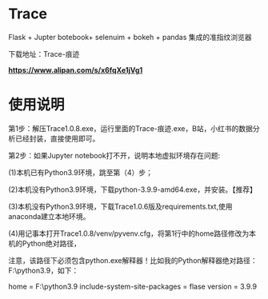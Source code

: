 # Trace
Flask + Jupter botebook+ selenuim + bokeh + pandas 集成的准指纹浏览器

下载地址：Trace-痕迹

**https://www.alipan.com/s/x6fqXe1jVg1**

# 使用说明

第1步：解压Trace1.0.8.exe，运行里面的Trace-痕迹.exe，B站，小红书的数据分析已经封装，直接使用即可。

第2步：如果Jupyter notebook打不开，说明本地虚拟环境存在问题:

(1)本机已有Python3.9环境，跳至第（4）步；

(2)本机没有Python3.9环境，下载python-3.9.9-amd64.exe，并安装。【推荐】

(3)本机没有Python3.9环境，下载Trace1.0.6版及requirements.txt,使用anaconda建立本地环境。

(4)用记事本打开Trace1.0.8/venv/pyvenv.cfg，将第1行中的home路径修改为本机的Python绝对路径，

注意，该路径下必须包含python.exe解释器！比如我的Python解释器绝对路径：F:\python3.9，如下：

home = F:\python3.9
include-system-site-packages = flase
version = 3.9.9
